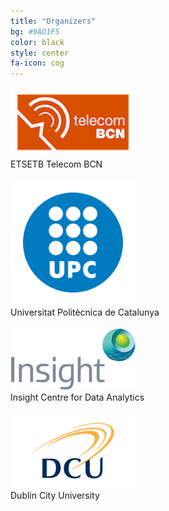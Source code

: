 ```yaml
---
title: "Organizers"
bg: #9AD1F5
color: black
style: center
fa-icon: cog
---
```


<a href="https://www.etsetb.upc.edu/en/"><img src="img/logos/etsetb.png" alt="ETSETB" style="width: 200px;"/></a>
<br>
ETSETB Telecom BCN
<br>
<br>
<a href="https://imatge.upc.edu/web/"><img src="img/logos/upc.png" alt="UPC" style="width: 200px;"/></a>
<br>
Universitat Politècnica de Catalunya
<br>
<br>
<a href="https://www.insight-centre.org/"><img src="img/logos/insight.png" alt="GC" style="width: 200px;"/></a>
<br>
Insight Centre for Data Analytics
<br>
<br>
<a href="http://www.dcu.ie/"><img src="img/logos/dcu.png" alt="Nvidia" style="width: 200px;"/></a>
<br>
Dublin City University
